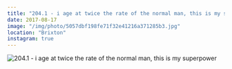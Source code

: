 ```yaml
---
title: "204.1 - i age at twice the rate of the normal man, this is my superpower"
date: 2017-08-17
image: "/img/photo/5057dbf198fe71f32e41216a371285b3.jpg"
location: "Brixton"
instagram: true
---
```


![204.1 - i age at twice the rate of the normal man, this is my superpower](/img/photo/5057dbf198fe71f32e41216a371285b3.jpg)
